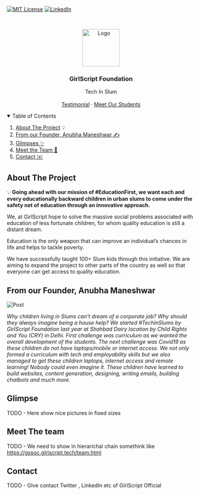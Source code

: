 
[![MIT License][license-shield]][license-url]
[![LinkedIn][linkedin-shield]][linkedin-url]



<br />
<p align="center">
  <a href="https://github.com/othneildrew/Best-README-Template">
    <img src="https://user-images.githubusercontent.com/46818757/118272801-c5415800-b4e0-11eb-89d1-3246d8ed2910.png" alt="Logo" width="100" height="100">
  </a>

  <h3 align="center">GirlScript Foundation</h3>

  <p align="center">
    Tech In Slum
    <br />
    <br />
    <a href="https://drive.google.com/file/d/1h4lq5dmLY0vBwVqEJh2gXPkfYKK-lgVz/view?usp=sharing">Testimonial</a>
    ·
    <a href="https://drive.google.com/drive/folders/1m8SzgFBG2-NCe-qFZXErr1Nbr0T68PnZ?usp=sharing">Meet Our Students</a>
  </p>
</p>



<!-- TABLE OF CONTENTS -->
<details open="open">
  <summary>Table of Contents</summary>
  <ol>
    <li>
      <a href="#about-the-project">About The Project</a> 💡️
    </li>
    <li>
      <a href="#from-our-founder-anubha-maneshwar">From our Founder, Anubha Maneshwar ✍️</a>
    </li>
    <li><a href="#glimpse">Glimpses ✨️</a></li>
    <li><a href="#meet-the-team">Meet the Team 💜️</a></li>
    <li><a href="#contact">Contact ✉️</a></li>
  </ol>
</details>



<!-- ABOUT THE PROJECT -->
## About The Project
💡️ **Going ahead with our mission of #EducationFirst, we want each and every educationally backward children in urban slums to come under the safety net of education through an innovative approach.**

We, at GirlScript hope to solve the massive social problems associated with education of less fortunate children, for whom quality education is still a distant dream.

Education is the only weapon that can improve an individual’s chances in life and helps to tackle poverty. 

We have successfully taught 100+ Slum kids through this initiative. 
We are aiming to expand the project to other parts of the country as well so that everyone can get access to quality education. 


## From our Founder, Anubha Maneshwar 


![Post](https://user-images.githubusercontent.com/46818757/118271032-6844a280-b4de-11eb-87b9-44b6e36cf4e0.png)

_Why children living in Slums can't dream of a corporate job? Why should they always imagine being a house help?
We started #TechInSlums by GirlScript Foundation last year at Shahbad Dairy location by Child Rights and You (CRY) in Delhi.
First challenge was curriculum as we wanted the overall development of the students.
The next challenge was Covid19 as these children do not have laptops/mobile or internet access.
We not only formed a curriculum with tech and employability skills but we also managed to get these children laptops, internet access and remote learning! Nobody could even imagine it.
These children have learned to build websites, content generation, designing, writing emails, building chatbots and much more._


## Glimpse 

TODO - Here show nice pictures in fixed sizes

## Meet The team 

TODO - We need to show in hierarichal chain somethink like https://gssoc.girlscript.tech/team.html


<!-- CONTACT -->
## Contact 

TODO - GIve contact Twitter , LinkedIn etc of GirlScript Official




<!-- MARKDOWN LINKS & IMAGES -->
<!-- https://www.markdownguide.org/basic-syntax/#reference-style-links -->
[license-shield]: https://img.shields.io/github/license/othneildrew/Best-README-Template.svg?style=for-the-badge
[license-url]: https://github.com/othneildrew/Best-README-Template/blob/master/LICENSE.txt
[linkedin-shield]: https://img.shields.io/badge/-LinkedIn-black.svg?style=for-the-badge&logo=linkedin&colorB=555
[linkedin-url]: https://www.linkedin.com/company/girlscript-foundation/
